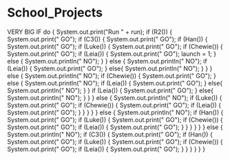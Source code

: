 # School_Projects
VERY BIG IF
do {
            System.out.print("Run " + run);
            if (R2()) {
                System.out.print("  GO");
                if (C3()) {
                    System.out.print("  GO");
                    if (Han()) {
                        System.out.print("  GO");
                        if (Luke()) {
                            System.out.print("   GO");
                            if (Chewie()) {
                                System.out.print("    GO");
                                if (Leia()) {
                                    System.out.print("      GO");
                                    launch = 1;
                                } else {
                                    System.out.println("      NO");
                                }
                            } else {
                                System.out.println("    NO");
                                if (Leia()) {
                                    System.out.print("      GO");
                                }
                                else{
                                    System.out.println("      NO");
                                }
                            }
                        } else {
                            System.out.println("   NO");
                            if (Chewie()) {
                                System.out.print("    GO");
                            }
                            else
                            {
                                System.out.println("    NO");
                                if (Leia()) {
                                    System.out.print("      GO");
                                }
                                else{
                                    System.out.println("      NO");
                                }
                            }
                                if (Leia()) {
                                    System.out.print("      GO");
                                }
                                else{
                                    System.out.println("      NO");
                                }
                        }
                    } else {
                        System.out.println("  NO");
                        if (Luke()) {
                            System.out.print("   GO");
                            if (Chewie()) {
                                System.out.print("    GO");
                                if (Leia()) {
                                    System.out.print("      GO");
                                }
                            }
                        }
                    }
                } else {
                    System.out.println("  NO");
                    if (Han()) {
                        System.out.print("  GO");
                        if (Luke()) {
                            System.out.print("   GO");
                            if (Chewie()) {
                                System.out.print("    GO");
                                if (Leia()) {
                                    System.out.print("      GO");
                                }
                            }
                        }
                    }
                }
            } else {
                System.out.println("  NO");
                if (C3()) {
                    System.out.print("  GO");
                    if (Han()) {
                        System.out.print("  GO");
                        if (Luke()) {
                            System.out.print("   GO");
                            if (Chewie()) {
                                System.out.print("    GO");
                                if (Leia()) {
                                    System.out.print("      GO");
                                }
                            }
                        }
                    }
                }
            }
